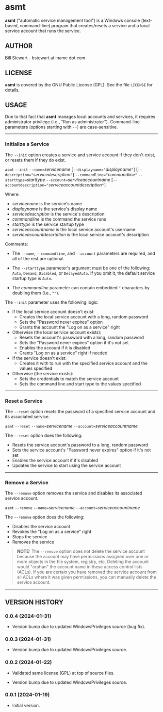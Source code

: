 # asmt

**asmt** ("automatic service management tool") is a Windows console (text-based, command-line) program that creates/resets a service and a local service account that runs the service.

## AUTHOR

Bill Stewart - bstewart at iname dot com

## LICENSE

**asmt** is covered by the GNU Public License (GPL). See the file `LICENSE` for details.

## USAGE

Due to that fact that **asmt** manages local accounts and services, it requires administrator privilege (i.e., "Run as administrator"). Command-line parameters (options starting with `--`) are case-sensitive.

---

### Initialize a Service

The `--init` option creates a service and service account if they don't exist, or resets them if they do exist.

`asmt` `--init` `--name=`_servicename_ [`--displayname="`_displayname_`"`] [`--description="`_servicedescription_`"`] `--commandline="`_commandline_`"` `--starttype=`_starttype_ `--account=`_serviceaccountname_ [`--accountdescription="`_serviceaccountdescription_`"`]

Where:

* _servicename_ is the service's name
* _displayname_ is the service's display name
* _servicedescription_ is the service's description
* _commandline_ is the command the service runs
* _starttype_ is the service startup type
* _serviceaccountname_ is the local service account's username
* _serviceaccountdescription_ is the local service account's description

Comments:

* The `--name`, `--commandline`, and `--account` parameters are required, and all of the rest are optional.

* The `--starttype` parameter's argument must be one of the following: `Auto`, `Demand`, `Disabled`, or `DelayedAuto`. If you omit it, the default service startup type is `Auto`.

* The _commandline_ parameter can contain embedded `"` characters by doubling them (i.e., `""`).

The `--init` parameter uses the following logic:

* If the local service account doesn't exist:
  * Creates the local service account with a long, random password
  * Sets the "Password never expires" option
  * Grants the account the "Log on as a service" right
* Otherwise (the local service account exists):
  * Resets the account's password with a long, random password
  * Sets the "Password never expires" option if it's not set
  * Enables the account if it is disabled
  * Grants "Log on as a service" right if needed
* If the service doesn't exist:
  * Creates it with to run with the specified service account and the values specified
* Otherwise (the service exists):
  * Sets the credentials to match the service account
  * Sets the command line and start type to the values specified

---

### Reset a Service

The `--reset` option resets the password of a specified service account and its associated service.

`asmt` `--reset` `--name=`_servicename_ `--account=`_serviceaccountname_

The `--reset` option does the following:

* Resets the service account's password to a long, random password
* Sets the service account's "Password never expires" option if it's not set
* Enables the service account if it's disabled
* Updates the service to start using the service account

---

### Remove a Service

The `--remove` option removes the service and disables its associated service account.

`asmt` `--remove` `--name=`_servicename_ `--account=`_serviceaccountname_

The `--remove` option does the following:

* Disables the service account
* Revokes the "Log on as a service" right
* Stops the service
* Removes the service

> **NOTE:** The `--remove` option does not delete the service account because the account may have permissions assigned over one or more objects in the file system, registry, etc. Deleting the account would "orphan" the account name in these access control lists (ACLs). If you are certain you have removed the service account from all ACLs where it was given permissions, you can manually delete the service account.

---

## VERSION HISTORY

### 0.0.4 (2024-01-31)

* Version bump due to updated WindowsPrivileges source (bug fix).

### 0.0.3 (2024-01-31)

* Version bump due to updated WindowsPrivileges source.

### 0.0.2 (2024-01-22)

* Validated same license (GPL) at top of source files.

* Version bump due to updated WindowsPrivileges source.

### 0.0.1 (2024-01-19)

* Initial version.
